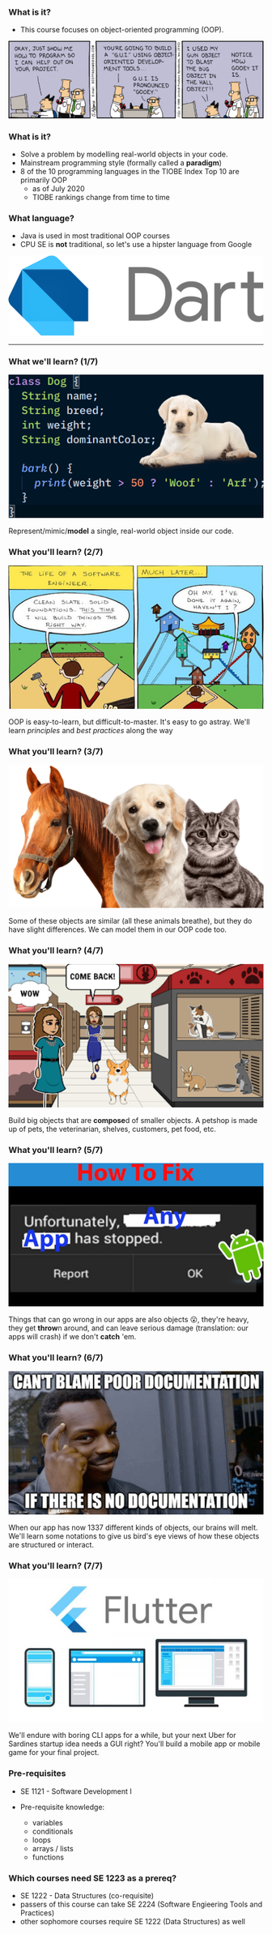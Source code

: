 ### What is it?

* This course focuses on object-oriented programming (OOP).

![comic](images/dilbert-full.gif)



### What is it?

* Solve a problem by modelling real-world objects in your code.
* Mainstream programming style (formally called a **paradigm**)
* 8 of the 10 programming languages in the TIOBE Index Top 10 are primarily OOP
  - as of July 2020
  - TIOBE rankings change from time to time



### What language?

* Java is used in most traditional OOP courses
* CPU SE is **not** traditional, so let's use a hipster language from Google

![dart](images/dart-logo.png)

---

### What we'll learn? (1/7)

![single-class](images/single-class.png)

Represent/mimic/**model** a single, real-world object inside our code.



### What you'll learn? (2/7)

![never-again](images/again.jpeg)

OOP is easy-to-learn, but difficult-to-master. It's easy to go astray.  We'll learn _principles_ and 
_best practices_ along the way



### What you'll learn? (3/7)

![inheritance](images/inheritance.png)

Some of these objects are similar (all these animals breathe), but they do have slight differences.
We can model them in our OOP code too.



### What you'll learn? (4/7)

![inheritance](images/petshop.png)

Build big objects that are **compose**d of smaller objects.  A
petshop is made up of pets, the veterinarian, shelves, customers, pet food, etc.



### What you'll learn? (5/7)

![inheritance](images/stopped.jpg)

Things that can go wrong in our apps are also objects 😮, they're heavy, they get **throw**n around, 
and can leave serious damage (translation:  our apps will crash) if we don't **catch** 'em.



### What you'll learn? (6/7)

![inheritance](images/docs.png)

When our app has now 1337 different kinds of objects, our brains will melt.  We'll learn some
notations to give us bird's eye views of how these objects are structured or interact.



### What you'll learn? (7/7)

![inheritance](images/gui.jpg)

We'll endure with boring CLI apps for a while, but your next Uber for Sardines startup idea
needs a GUI right?  You'll build a mobile app or mobile game for your final project.



### Pre-requisites

* SE 1121 - Software Development I

* Pre-requisite knowledge:
  - variables
  - conditionals
  - loops
  - arrays / lists
  - functions




### Which courses need SE 1223 as a prereq?

* SE 1222 - Data Structures (co-requisite)
* passers of this course can take SE 2224 (Software Engieering Tools and Practices)
* other sophomore courses require SE 1222 (Data Structures) as well